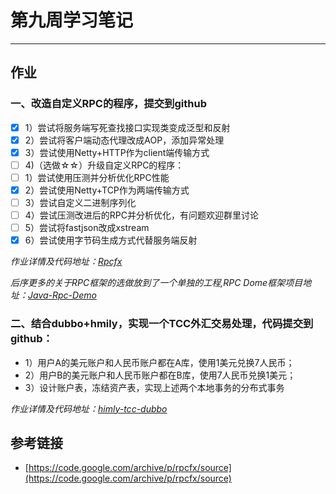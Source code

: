 # 第九周学习笔记
***
## 作业
### 一、改造自定义RPC的程序，提交到github

- [x] 1）尝试将服务端写死查找接口实现类变成泛型和反射
- [x] 2）尝试将客户端动态代理改成AOP，添加异常处理
- [x] 3）尝试使用Netty+HTTP作为client端传输方式
- [ ] 4)（选做☆☆）升级自定义RPC的程序：
- [ ] 1）尝试使用压测并分析优化RPC性能
- [x] 2）尝试使用Netty+TCP作为两端传输方式
- [ ] 3）尝试自定义二进制序列化
- [ ] 4）尝试压测改进后的RPC并分析优化，有问题欢迎群里讨论
- [ ] 5）尝试将fastjson改成xstream
- [x] 6）尝试使用字节码生成方式代替服务端反射

*作业详情及代码地址：[Rpcfx](https://github.com/lw1243925457/JAVA-000/tree/main/homework/rpc/rpc-demo)*

*后序更多的关于RPC框架的选做放到了一个单独的工程,RPC Dome框架项目地址：[Java-Rpc-Demo](https://github.com/lw1243925457/Java-Rpc-Demo)*

### 二、结合dubbo+hmily，实现一个TCC外汇交易处理，代码提交到github：

- 1）用户A的美元账户和人民币账户都在A库，使用1美元兑换7人民币；
- 2）用户B的美元账户和人民币账户都在B库，使用7人民币兑换1美元；
- 3）设计账户表，冻结资产表，实现上述两个本地事务的分布式事务

*作业详情及代码地址：[himly-tcc-dubbo](https://github.com/lw1243925457/JAVA-000/tree/main/homework/himly-tcc-dubbo)*

## 参考链接
- [https://code.google.com/archive/p/rpcfx/source](https://code.google.com/archive/p/rpcfx/source)
